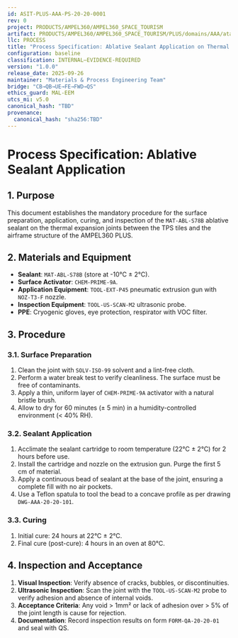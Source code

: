 ```yaml
---
id: ASIT-PLUS-AAA-PS-20-20-0001
rev: 0
project: PRODUCTS/AMPEL360/AMPEL360_SPACE_TOURISM
artifact: PRODUCTS/AMPEL360/AMPEL360_SPACE_TOURISM/PLUS/domains/AAA/ata/20/20-20_Sealing_and_Pressurization/PS-20-20-0001_AblativeSealantApplication.md
llc: PROCESS
title: "Process Specification: Ablative Sealant Application on Thermal Expansion Joints"
configuration: baseline
classification: INTERNAL–EVIDENCE-REQUIRED
version: "1.0.0"
release_date: 2025-09-26
maintainer: "Materials & Process Engineering Team"
bridge: "CB→QB→UE→FE→FWD→QS"
ethics_guard: MAL-EEM
utcs_mi: v5.0
canonical_hash: "TBD"
provenance:
  canonical_hash: "sha256:TBD"
---
```


# Process Specification: Ablative Sealant Application

## 1. Purpose
This document establishes the mandatory procedure for the surface preparation, application, curing, and inspection of the `MAT-ABL-S78B` ablative sealant on the thermal expansion joints between the TPS tiles and the airframe structure of the AMPEL360 PLUS.

## 2. Materials and Equipment
- **Sealant**: `MAT-ABL-S78B` (store at -10°C ± 2°C).
- **Surface Activator**: `CHEM-PRIME-9A`.
- **Application Equipment**: `TOOL-EXT-P45` pneumatic extrusion gun with `NOZ-T3-F` nozzle.
- **Inspection Equipment**: `TOOL-US-SCAN-M2` ultrasonic probe.
- **PPE**: Cryogenic gloves, eye protection, respirator with VOC filter.

## 3. Procedure

### 3.1. Surface Preparation
1. Clean the joint with `SOLV-ISO-99` solvent and a lint-free cloth.
2. Perform a water break test to verify cleanliness. The surface must be free of contaminants.
3. Apply a thin, uniform layer of `CHEM-PRIME-9A` activator with a natural bristle brush.
4. Allow to dry for 60 minutes (± 5 min) in a humidity-controlled environment (< 40% RH).

### 3.2. Sealant Application
1. Acclimate the sealant cartridge to room temperature (22°C ± 2°C) for 2 hours before use.
2. Install the cartridge and nozzle on the extrusion gun. Purge the first 5 cm of material.
3. Apply a continuous bead of sealant at the base of the joint, ensuring a complete fill with no air pockets.
4. Use a Teflon spatula to tool the bead to a concave profile as per drawing `DWG-AAA-20-20-101`.

### 3.3. Curing
1. Initial cure: 24 hours at 22°C ± 2°C.
2. Final cure (post-cure): 4 hours in an oven at 80°C.

## 4. Inspection and Acceptance
1. **Visual Inspection**: Verify absence of cracks, bubbles, or discontinuities.
2. **Ultrasonic Inspection**: Scan the joint with the `TOOL-US-SCAN-M2` probe to verify adhesion and absence of internal voids.
3. **Acceptance Criteria**: Any void > 1mm² or lack of adhesion over > 5% of the joint length is cause for rejection.
4. **Documentation**: Record inspection results on form `FORM-QA-20-20-01` and seal with QS.
